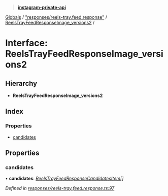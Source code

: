 > **[instagram-private-api](../README.md)**

[Globals](../README.md) / ["responses/reels-tray.feed.response"](../modules/_responses_reels_tray_feed_response_.md) / [ReelsTrayFeedResponseImage_versions2](_responses_reels_tray_feed_response_.reelstrayfeedresponseimage_versions2.md) /

# Interface: ReelsTrayFeedResponseImage_versions2

## Hierarchy

* **ReelsTrayFeedResponseImage_versions2**

## Index

### Properties

* [candidates](_responses_reels_tray_feed_response_.reelstrayfeedresponseimage_versions2.md#candidates)

## Properties

###  candidates

• **candidates**: *[ReelsTrayFeedResponseCandidatesItem](_responses_reels_tray_feed_response_.reelstrayfeedresponsecandidatesitem.md)[]*

*Defined in [responses/reels-tray.feed.response.ts:97](https://github.com/dilame/instagram-private-api/blob/3e16058/src/responses/reels-tray.feed.response.ts#L97)*